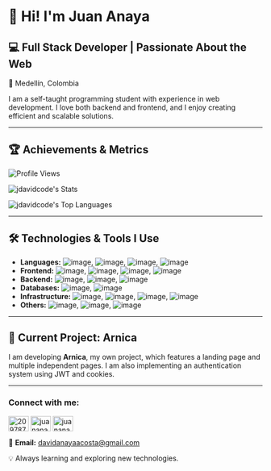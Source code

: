 # 👋 Hi! I'm Juan Anaya

## 💻 Full Stack Developer | Passionate About the Web
📍 Medellín, Colombia

I am a self-taught programming student with experience in web development. I love both backend and frontend, and I enjoy creating efficient and scalable solutions.

---

## 🏆 Achievements & Metrics

![Profile Views](https://komarev.com/ghpvc/?username=JDavidCode&label=Profile%20views&color=0e75b6&style=flat)

![jdavidcode's Stats](https://github-readme-stats.vercel.app/api?username=jdavidcode&theme=dracula&show_icons=true&hide_border=true&count_private=false)

![jdavidcode's Top Languages](https://github-readme-stats.vercel.app/api/top-langs/?username=jdavidcode&theme=dracula&show_icons=true&hide_border=true&layout=compact)

---

## 🛠️ Technologies & Tools I Use

- **Languages:** ![image](https://img.shields.io/badge/JavaScript-323330?style=for-the-badge&logo=javascript&logoColor=F7DF1E), ![image](https://img.shields.io/badge/TypeScript-007ACC?style=for-the-badge&logo=typescript&logoColor=white), ![image](https://img.shields.io/badge/Python-FFD43B?style=for-the-badge&logo=python&logoColor=blue), ![image](https://img.shields.io/badge/Kotlin-B125EA?style=for-the-badge&logo=kotlin&logoColor=white)  
- **Frontend:** ![image](https://img.shields.io/badge/HTML5-E34F26?style=for-the-badge&logo=html5&logoColor=white), ![image](https://img.shields.io/badge/CSS3-1572B6?style=for-the-badge&logo=css3&logoColor=white), ![image](https://img.shields.io/badge/Tailwind_CSS-38B2AC?style=for-the-badge&logo=tailwind-css&logoColor=white), ![image](https://img.shields.io/badge/React-20232A?style=for-the-badge&logo=react&logoColor=61DAFB)  
- **Backend:** ![image](https://img.shields.io/badge/Node%20js-339933?style=for-the-badge&logo=nodedotjs&logoColor=white), ![image](https://img.shields.io/badge/nestjs-E0234E?style=for-the-badge&logo=nestjs&logoColor=white), ![image](https://img.shields.io/badge/Express%20js-000000?style=for-the-badge&logo=express&logoColor=white)
- **Databases:** ![image](https://img.shields.io/badge/PostgreSQL-green?style=for-the-badge
), ![image](https://img.shields.io/badge/MySQL-005C84?style=for-the-badge&logo=mysql&logoColor=white)  
- **Infrastructure:** ![image](https://img.shields.io/badge/Docker-2CA5E0?style=for-the-badge&logo=docker&logoColor=white), ![image](https://img.shields.io/badge/kubernetes-326ce5.svg?&style=for-the-badge&logo=kubernetes&logoColor=white), ![image](https://img.shields.io/badge/Amazon_AWS-FF9900?style=for-the-badge&logo=amazonaws&logoColor=white), ![image](https://img.shields.io/badge/Nginx-009639?style=for-the-badge&logo=nginx&logoColor=white)  
- **Others:** ![image](https://img.shields.io/badge/GIT-E44C30?style=for-the-badge&logo=git&logoColor=white), ![image](https://img.shields.io/badge/Apache_Kafka-231F20?style=for-the-badge&logo=apache-kafka&logoColor=white), ![image](https://img.shields.io/badge/conda-342B029.svg?&style=for-the-badge&logo=anaconda&logoColor=white)

---

## 🚀 Current Project: **Arnica**
I am developing **Arnica**, my own project, which features a landing page and multiple independent pages. I am also implementing an authentication system using JWT and cookies.

---

<h3 align="left">Connect with me:</h3>
<p align="left">
<a href="https://stackoverflow.com/users/20978738" target="blank"><img align="center" src="https://raw.githubusercontent.com/rahuldkjain/github-profile-readme-generator/master/src/images/icons/Social/stack-overflow.svg" alt="20978738" height="30" width="40" /></a>
<a href="https://instagram.com/juananaaya" target="blank"><img align="center" src="https://raw.githubusercontent.com/rahuldkjain/github-profile-readme-generator/master/src/images/icons/Social/instagram.svg" alt="juananaaya" height="30" width="40" /></a>
<a href="https://www.youtube.com/c/juananaaya" target="blank"><img align="center" src="https://raw.githubusercontent.com/rahuldkjain/github-profile-readme-generator/master/src/images/icons/Social/youtube.svg" alt="juananaaya" height="30" width="40" /></a>
</p>

📧 **Email:** davidanayaacosta@gmail.com

💡 Always learning and exploring new technologies.

